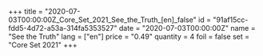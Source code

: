 +++
title = "2020-07-03T00:00:00Z_Core_Set_2021_See_the_Truth_[en]_false"
id = "91af15cc-fdd5-4d72-a53a-314fa5353527"
date = "2020-07-03T00:00:00Z"
name = "See the Truth"
lang = ["en"]
price = "0.49"
quantity = 4
foil = false
set = "Core Set 2021"
+++

